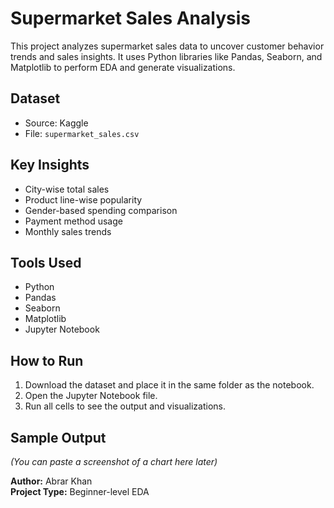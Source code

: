 # Supermarket Sales Analysis

This project analyzes supermarket sales data to uncover customer behavior trends and sales insights. It uses Python libraries like Pandas, Seaborn, and Matplotlib to perform EDA and generate visualizations.

## Dataset
- Source: Kaggle
- File: `supermarket_sales.csv`

## Key Insights
- City-wise total sales
- Product line-wise popularity
- Gender-based spending comparison
- Payment method usage
- Monthly sales trends

## Tools Used
- Python
- Pandas
- Seaborn
- Matplotlib
- Jupyter Notebook

## How to Run
1. Download the dataset and place it in the same folder as the notebook.
2. Open the Jupyter Notebook file.
3. Run all cells to see the output and visualizations.

## Sample Output
*(You can paste a screenshot of a chart here later)*

**Author:** Abrar Khan  
**Project Type:** Beginner-level EDA  
